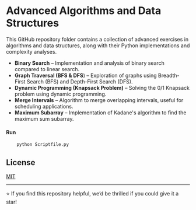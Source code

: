 # Advanced Algorithms and Data Structures



This GitHub repository folder contains a collection of advanced exercises in algorithms and data structures, along with their Python implementations and complexity analyses.

- **Binary Search** – Implementation and analysis of binary search compared to linear search.
- **Graph Traversal (BFS & DFS**) – Exploration of graphs using Breadth-First Search (BFS) and Depth-First Search (DFS).
- **Dynamic Programming (Knapsack Problem)** – Solving the 0/1 Knapsack problem using dynamic programming.
- **Merge Intervals** – Algorithm to merge overlapping intervals, useful for scheduling applications.
- **Maximum Subarray** – Implementation of Kadane's algorithm to find the maximum sum subarray.

#### Run
```
    python Scriptfile.py
```

## License

[MIT](https://choosealicense.com/licenses/mit/)

------------------------------------------------------------------------------------------------------------

⭐️ If you find this repository helpful, we’d be thrilled if you could give it a star! 
